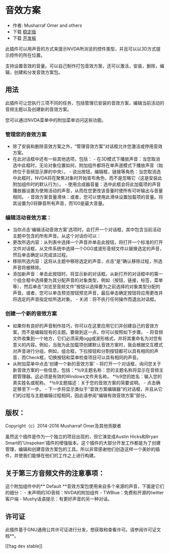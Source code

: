 # 音效方案 #

*   作者: Musharraf Omer and others
*   下载 [稳定版][1]
*   下载 [开发板][2]

此插件可以用声音的方式来提示NVDA所浏览的控件类型，并且可以以3D方式提示控件的所在位置。

支持设置音效的音量。可以自己制作打包音效方案，还可以激活，安装，删除，编辑，创建和分发音效方案包。

## 用法

此插件可让您执行三项不同的任务，包括管理已安装的音效方案，编辑当前活动的音频主题以及创建新的音效方案。

您可以通过NVDA菜单中的附加菜单访问这些功能。

### 管理您的音效方案

- 除了安装和删除音效方案之外，“管理音效方案”对话框允许您激活或停用音效方案。
- 在此对话框中还有一些其他选项，包括： - 在3D模式下播放声音：当您取消选中此框时，无论对象位置如何，附加组件都将在单声道模式下播放声音（始终位于音频显示屏的中央）。 - 说出按钮，编辑框，链接等角色：当您取消选中此框时，NVDA将在聚焦对象时开始宣布角色，而不是忽略它（这是安装此附加组件时的默认行为）。 - 使用合成器音量：选中此框会将此加载项的声音播放器设置为使用活动的声音，从而在您更改该音量时使所有可听输出与音量相同。 - 音效方案音量滑块：或者，您可以使用此滑块设置加载项的音量。将其设置为0将静音所有声音，而100是最大音量。

### 编辑活动音效方案：

- 当你点击'编辑活动音效方案'选项时，会打开一个对话框，其中包含当前活动主题中包含的所有声音。从这个对话你可以：
- 更改所选内容：从列表中选择一个声音并单击此按钮，将打开一个标准的打开文件对话框，从文件系统中选择一个OGG或波形音频文件以替换选定的声音，然后单击确定以完成该过程。
- 移除所选内容：这将从主题中移除选定的声音，点击“是”确认移除过程，所选声音将被移除。
- 添加新声音：单击此按钮时，将显示新的对话框。从新打开的对话框中的第一个组合框中选择要为其分配声音的对象类型，例如（按钮，链接，标签，菜单等），然后单击“浏览至音频文件”按钮以选择要为之前选择的对象类型分配的声音。或者，您可以单击预览按钮预览声音，最后单击确定按钮将应用更改并将选定的声音指定给所选对象。 - 关闭：将不执行任何操作而退出对话框。

### 创建一个新的音效方案

- 如果你有良好的声音制作技巧，你可以在这里应用它们并创建自己的音效方案，而不是编辑现有的主题。要做到这一点，你可以按照如下步骤。 -
将音频文件收集到一个地方，它们必须采用ogg或波形格式，并将其重命名为对您有意义的内容。例如，当我为此加载项创建默认音效方案时，我会根据交互模式对声音进行分组，例如，组合框，下拉按钮和分割按钮都可以具有相同的声音，而Check框，切换按钮和菜单检查项目可以具有相同的声音。
- 从附加菜单中点击'创建一个新的音效方案' -
将打开一个对话框，询问您关于新音效方案的一些信息，包括：*％9主题名称：您的主题名称将显示在音频主题管理器。这必须是有效的Windows文件夹名称。
*％9您的姓名：输入您的真实姓名或昵称。 *％9主题描述：关于您的音效方案的简要说明。 - 点击确定移至下一步。 -
下一步将显示类似于“音效方案编辑器”的对话框，并且从它们的过程与主题编辑过程相同，因此请参阅“编辑有效音效方案”部分。

## 版权：

Copyright（c）2014-2016 Musharraf Omer及其他贡献者

虽然这个插件是作为一个独立的项目出现的，但它演变成Austin Hicks和Bryan
Smart的'Unspoken'插件的增强版本。这个插件的大部分开发工作都是为了创建管理，编辑和创建音效方案包的工具。所以非常感谢他们创造这样一个美妙的插件，并使我们能够在他们的工作之上进行构建。

## 关于第三方音频文件的注意事项：

这个附加组件中的** Default **音效方案包使用来自多个来源的声音，下面是它们的细分： - 未声明的3D音频：NVDA的附加组件 -
TWBlue：免费和开源的twitter客户端 -  Mushy话语提示：有更好声音的另一种对话。

## 许可证
此插件基于GNU通用公共许可证进行分发，想获取和查看许可。请参阅许可证文档**。

[[!tag dev stable]]

[1]: https://addons.nvda-project.org/files/get.php?file=ath

[2]: https://addons.nvda-project.org/files/get.php?file=ath-dev
